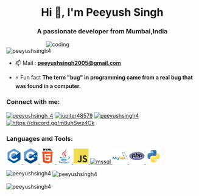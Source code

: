 <h1 align="center">Hi 👋, I'm Peeyush Singh</h1>
<h3 align="center">A passionate developer from Mumbai,India</h3>

<img align="right" alt="coding" width="400" src="https://media.tenor.com/GfSX-u7VGM4AAAAC/coding.gif">

<p align="left"> <img src="https://komarev.com/ghpvc/?username=peeyushsingh4&label=Profile%20views&color=0e75b6&style=flat" alt="peeyushsingh4" /> </p>

- 📫 Mail : **peeyushsingh2005@gmail.com**

- ⚡ Fun fact **The term "bug" in programming came from a real bug that was found in a computer.**

<h3 align="left">Connect with me:</h3>
<p align="left">
<a href="https://twitter.com/peeyushsingh_4" target="blank"><img align="center" src="https://raw.githubusercontent.com/rahuldkjain/github-profile-readme-generator/master/src/images/icons/Social/twitter.svg" alt="peeyushsingh_4" height="30" width="40" /></a>
<a href="https://instagram.com/jupiter48579" target="blank"><img align="center" src="https://raw.githubusercontent.com/rahuldkjain/github-profile-readme-generator/master/src/images/icons/Social/instagram.svg" alt="jupiter48579" height="30" width="40" /></a>
<a href="https://www.leetcode.com/peeyushsingh4" target="blank"><img align="center" src="https://raw.githubusercontent.com/rahuldkjain/github-profile-readme-generator/master/src/images/icons/Social/leet-code.svg" alt="peeyushsingh4" height="30" width="40" /></a>
<a href="https://discord.gg/https://discord.gg/m8uhSwz4Ck" target="blank"><img align="center" src="https://raw.githubusercontent.com/rahuldkjain/github-profile-readme-generator/master/src/images/icons/Social/discord.svg" alt="https://discord.gg/m8uhSwz4Ck" height="30" width="40" /></a>
</p>

<h3 align="left">Languages and Tools:</h3>
<p align="left"> <a href="https://www.cprogramming.com/" target="_blank" rel="noreferrer"> <img src="https://raw.githubusercontent.com/devicons/devicon/master/icons/c/c-original.svg" alt="c" width="40" height="40"/> </a> <a href="https://www.w3schools.com/cpp/" target="_blank" rel="noreferrer"> <img src="https://raw.githubusercontent.com/devicons/devicon/master/icons/cplusplus/cplusplus-original.svg" alt="cplusplus" width="40" height="40"/> </a> <a href="https://www.w3.org/html/" target="_blank" rel="noreferrer"> <img src="https://raw.githubusercontent.com/devicons/devicon/master/icons/html5/html5-original-wordmark.svg" alt="html5" width="40" height="40"/> </a> <a href="https://www.java.com" target="_blank" rel="noreferrer"> <img src="https://raw.githubusercontent.com/devicons/devicon/master/icons/java/java-original.svg" alt="java" width="40" height="40"/> </a> <a href="https://developer.mozilla.org/en-US/docs/Web/JavaScript" target="_blank" rel="noreferrer"> <img src="https://raw.githubusercontent.com/devicons/devicon/master/icons/javascript/javascript-original.svg" alt="javascript" width="40" height="40"/> </a> <a href="https://www.microsoft.com/en-us/sql-server" target="_blank" rel="noreferrer"> <img src="https://www.svgrepo.com/show/303229/microsoft-sql-server-logo.svg" alt="mssql" width="40" height="40"/> </a> <a href="https://www.mysql.com/" target="_blank" rel="noreferrer"> <img src="https://raw.githubusercontent.com/devicons/devicon/master/icons/mysql/mysql-original-wordmark.svg" alt="mysql" width="40" height="40"/> </a> <a href="https://www.php.net" target="_blank" rel="noreferrer"> <img src="https://raw.githubusercontent.com/devicons/devicon/master/icons/php/php-original.svg" alt="php" width="40" height="40"/> </a> <a href="https://www.python.org" target="_blank" rel="noreferrer"> <img src="https://raw.githubusercontent.com/devicons/devicon/master/icons/python/python-original.svg" alt="python" width="40" height="40"/> </a> </p>

<p><img align="left" src="https://github-readme-stats.vercel.app/api/top-langs?username=peeyushsingh4&show_icons=true&locale=en&layout=compact" alt="peeyushsingh4" /></p>

<p>&nbsp;<img align="center" src="https://github-readme-stats.vercel.app/api?username=peeyushsingh4&show_icons=true&locale=en" alt="peeyushsingh4" /></p>

<p><img align="center" src="https://github-readme-streak-stats.herokuapp.com/?user=peeyushsingh4&" alt="peeyushsingh4" /></p>
